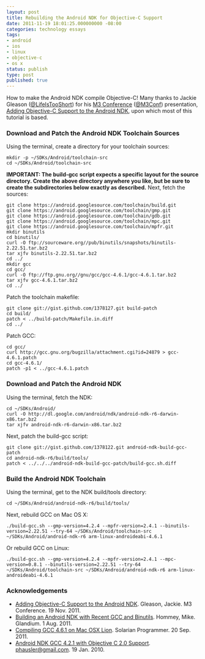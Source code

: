 ```yaml
---
layout: post
title: Rebuilding the Android NDK for Objective-C Support
date: 2011-11-19 18:01:25.000000000 -08:00
categories: technology essays
tags:
- android
- ios
- linux
- objective-c
- os x
status: publish
type: post
published: true
---
```

How to make the Android NDK compile Objective-C! Many thanks to Jackie Gleason ([@LifeIsTooShort](http://twitter.com/LifeIsTooShort)) for his [M3 Conference](http://www.m3conf.com/) ([@M3Conf](https://twitter.com/#!/M3Conf)) presentation, [Adding Objective-C Support to the Android NDK](https://docs.google.com/present/view?id=dfj692w3_351gq89x8fv), upon which most of this tutorial is based.

### Download and Patch the Android NDK Toolchain Sources

Using the terminal, create a directory for your toolchain sources:

	mkdir -p ~/SDKs/Android/toolchain-src
	cd ~/SDKs/Android/toolchain-src

**IMPORTANT: The build-gcc script expects a specific layout for the source directory. Create the above directory anywhere you like, but be sure to create the subdirectories below exactly as described.**
Next, fetch the sources:

	git clone https://android.googlesource.com/toolchain/build.git
	git clone https://android.googlesource.com/toolchain/gmp.git
	git clone https://android.googlesource.com/toolchain/gdb.git
	git clone https://android.googlesource.com/toolchain/mpc.git
	git clone https://android.googlesource.com/toolchain/mpfr.git
	mkdir binutils
	cd binutils/
	curl -O ftp://sourceware.org//pub/binutils/snapshots/binutils-2.22.51.tar.bz2
	tar xjfv binutils-2.22.51.tar.bz2
	cd ../
	mkdir gcc
	cd gcc/
	curl -O ftp://ftp.gnu.org//gnu/gcc/gcc-4.6.1/gcc-4.6.1.tar.bz2
	tar xjfv gcc-4.6.1.tar.bz2
	cd ../

Patch the toolchain makefile:

	git clone git://gist.github.com/1378127.git build-patch
	cd build/
	patch < ../build-patch/Makefile.in.diff
	cd ../

Patch GCC:

	cd gcc/
	curl http://gcc.gnu.org/bugzilla/attachment.cgi?id=24879 > gcc-4.6.1.patch
	cd gcc-4.6.1/
	patch -p1 < ../gcc-4.6.1.patch

### Download and Patch the Android NDK

Using the terminal, fetch the NDK:

	cd ~/SDKs/Android/
	curl -O http://dl.google.com/android/ndk/android-ndk-r6-darwin-x86.tar.bz2
	tar xjfv android-ndk-r6-darwin-x86.tar.bz2

Next, patch the build-gcc script:

	git clone git://gist.github.com/1378122.git android-ndk-build-gcc-patch
	cd android-ndk-r6/build/tools/
	patch < ../../../android-ndk-build-gcc-patch/build-gcc.sh.diff

### Build the Android NDK Toolchain

Using the terminal, get to the NDK build/tools directory:

	cd ~/SDKs/Android/android-ndk-r6/build/tools/

Next, rebuild GCC on Mac OS X:

	./build-gcc.sh --gmp-version=4.2.4 --mpfr-version=2.4.1 --binutils-version=2.22.51 --try-64 ~/SDKs/Android/toolchain-src ~/SDKs/Android/android-ndk-r6 arm-linux-androideabi-4.6.1

Or rebuild GCC on Linux:

	./build-gcc.sh --gmp-version=4.2.4 --mpfr-version=2.4.1 --mpc-version=0.8.1 --binutils-version=2.22.51 --try-64 ~/SDKs/Android/toolchain-src ~/SDKs/Android/android-ndk-r6 arm-linux-androideabi-4.6.1

### Acknowledgements

* [Adding Objective-C Support to the Android NDK](https://docs.google.com/present/view?id=dfj692w3_351gq89x8fv). Gleason, Jackie. M3 Conference. 19 Nov. 2011.
* [Building an Android NDK with Recent GCC and Binutils](http://glandium.org/blog/?p=2146). Hommey, Mike. Glandium. 1 Aug. 2011.
* [Compiling GCC 4.6.1 on Mac OSX Lion](http://solarianprogrammer.com/2011/09/20/compiling-gcc-4-6-1-on-mac-osx-lion/). Solarian Programmer. 20 Sep. 2011.
* [Android NDK GCC 4.2.1 with Objective C 2.0 Support](http://code.google.com/p/android-gcc-objc2-0/). phausler@gmail.com. 19 Jan. 2010.
